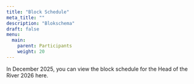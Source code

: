 ```yaml
---
title: "Block Schedule"
meta_title: ""
description: "Blokschema"
draft: false
menu:
  main:
    parent: Participants
    weight: 20
---
```

In December 2025, you can view the block schedule for the Head of the River 2026 here.                        

<!-- Below you will find the block schedule for the Head of the River 2025. We have a lot of different events with different criteria. [Here](../tijdschema/documents/Veldkeuze%20Head%202025%20dd%20050202025.pdf) you can find an overview of the events with their corresponding criteria.


### Saturday block 1 - 13:15

| ID  | Event         | Description                                                         |
|-----|---------------|---------------------------------------------------------------------|
| 39  | Coastal4*     | Men's Open Coastal Coxed Quads<sup>4</sup>                                     |
| 81  | HCl 8+        | Men's Club Eights                                                   |
| 113 | LHE 4*        | Men's Lightweight Coxed Quads                                       |
| 42  | MF+ 8+        | Masters (Category F and older<sup>3</sup>) Eights                   |
| 18  | LHEj 4+       | Men's Lightweight Freshmen Coxed Fours (ODTA<sup>1</sup>)           |
| 114 | M 8*          | Masters Scull Eights                                                |
| 52  | DMPre, A-H 4* | Women’s pre-Masters<sup>2</sup> and Masters (A-H<sup>3</sup>) Quads |

### Saturday block 2 - 16:00

| ID  | Event        | Description                                                  |
|-----|--------------|--------------------------------------------------------------|
| 40  | Dcoastal 4*  | Women’s Coastal Coxed Quads<sup>4</sup>                                  |
| 41  | MPre, A-C 8+ | Pre-masters<sup>2</sup> and Masters (A-C<sup>3</sup>) Eights |
| 82  | HCl 4*       | Men’s Club Coxed Quads                                       |
| 91  | DCl 8+       | Women’s Club Eights                                          |
| 92  | DCl 4*       | Women’s Club Coxed Quads                                     |
| 43  | MPre, A-H 4* | Pre-Masters<sup>2</sup> and Masters (A-H<sup>3</sup>) Quads  |
| 115 | DM 8*        | Women’s Scull Eights                                         |

### Sunday block 1 - 10:45

| ID  | Event          | Description                                                         |
|-----|----------------|---------------------------------------------------------------------|
| 63  | J16 4*         | Men’s Under 17 Coxed Quads<sup>4</sup>                                          |
| 11  | LHE 8+         | Men’s Lightweight Eights                                            |
| 12  | LHG 8+         | Men’s Lightweight Intermediate Eights (ODTA<sup>1</sup>)            |
| 14  | LHEj 8+        | Men’s Lightweight Freshmen Eights (ODTA<sup>1</sup>)                |
| 61  | J18 8+         | Men’s Under 19 Eights                                               |
| 73  | M18 8+         | Women’s Under 19 Eights                                             |
| 101 | Mix 8+         | Mixed Eights                                                        |
| 111 | Bedr 8+        | Company Eights                                                      |
| 62  | J18 4*         | Men’s Under 19 Coxed Quads                                          |
| ~~31~~  | ~~LDE 4*~~         | ~~Women’s Lightweight Coxed Quads~~                                     |
| 34  | LDEj 4*        | Women’s Lightweight Freshmen Coxed Quads                            |
| 51  | DM Pre, A-C 8+ | Women’s pre-Masters<sup>2</sup> and Masters (A-C<sup>3</sup>) Eight |
|     | DM D-E 8+      | Women’s Masters (D-E<sup>3</sup>) Eight                             |
|     | DM F+8+        | Women’s Masters (F+<sup>3</sup>) Eight                              |
| 102 | Mix 4*         | Mixed Coxed Quads                                                   |

### Sunday block2 - 14:00

| ID  | Event   | Description                                     |
|-----|---------|-------------------------------------------------|
| 73  | M16 4*  | Women’s Under 17 Coxed Quads<sup>4</sup>                    |
| 1   | HE 8+   | Men’s Elite Eights                              |
| 2   | HG 8+   | Men’s Intermediate Eights (ODTA<sup>1</sup>)    |
| 4   | HEj 8+  | Men’s Freshmen Eights (ODTA<sup>1</sup>)        |
| 112 | HE 4*   | Men’s Coxed Quads                               |
| 21  | DE 8+   | Women’s Eights                                  |
| 22  | DG 8+   | Women’s Intermediate Eights (ODTA<sup>1</sup>)  |
| 24  | DEj 8+  | Women’s Freshmen Eights (ODTA<sup>1</sup>)      |
| 25  | DE 4*   | Women’s Coxed Quads                             |
| 203 | MD-E 8+ | Masters (Category D-E<sup>3</sup>) Eights       |
| 8   | HEj 4+  | Men’s Freshmen Coxed Fours (ODTA<sup>1</sup>)   |
| 72  | M18 4*  | Women’s Under 19 Coxed Quads                    |
| 28  | DEj 4+  | Women’s Freshmen Coxed Fours (ODTA<sup>1</sup>) |

1 - ODTA - Only Dutch Teams Allowed   
2 - Ex-students between 22 and 32 years   
3 - Age per category should be at least:

<div class = "minitable">

| Category | Age          |
|-----------|--------------|
| A         | > 27         |
| B         | average > 36 |
| C         | average > 43 |
| D         | average > 50 |
| E         | average > 55 |
| F         | average > 60 |
| G         | average > 65 |   
     
</div>
4 - Race course distance for the juniors 16 and Coastal events is ~5.5km -->